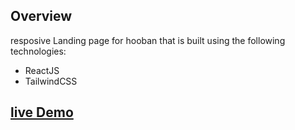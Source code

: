 ## Overview

resposive Landing page for hooban that is built using the following technologies:

- ReactJS
- TailwindCSS

## [live Demo](https://velvety-brioche-bebbc0.netlify.app/)
